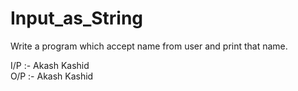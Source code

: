 # Input_as_String

Write a program which accept name from user and print that name.

I/P :- Akash Kashid   
O/P :- Akash Kashid
